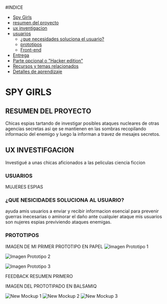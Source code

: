 #INDICE
- [Spy Girls](#-SPY-GIRLS)
- [resumen del proyecto](##-RESUMEN-DEL-PROYECTO)
- [ux inventigacion](##-UX-INVESTIGACIO)
- [usuarios](###-USUARIOS)
  - [¿que necesidades soluciona el usuario?](###-¿QUE-NECESIDADES-SOLUCIONA-AL-USUARIO?)
  - [prototipos](###-PROTOTIPADOS)
  - [Front-end](#front-end)
- [Entrega](#entrega)
- [Parte opcional o "Hacker edition"](#parte-opcional-o-hacker-edition)
- [Recursos y temas relacionados](#recursos-y-temas-relacionados)
- [Detalles de aprendizaje](#detalles-de-aprendizaje)

# SPY GIRLS 

## RESUMEN DEL PROYECTO
Chicas espias tartando de investigar posibles ataques nucleares de otras agencias secretas
asi qe se mantienen en las sombras recopilando informacio del enemigo  y luego la informan a travez de mesajes secretos.

## UX INVESTIFGACION 
Investigué a unas chicas aficionados a las peliculas ciencia ficcion  

### USUARIOS 
MUJERES ESPIAS 

### ¿QUE NESICIDADES SOLUCIONA AL USUARIO?

ayuda amis usuarios a enviar y recibir informacion esencial para prevenir guerras inecesarias o aminorar el daño ante cualquier ataque
mis usuarios son nujeres espias previviendo ataques enemigas.

### PROTOTIPOS

IMAGEN DE MI PRIMER PROTOTIPO EN PAPEL
![Imagen Prototipo 1](https://user-images.githubusercontent.com/51333504/59077051-9d7dfa00-889e-11e9-8422-582af440bf62.jpg)

![Imagen Prototipo 2](https://user-images.githubusercontent.com/51333504/59077053-9e169080-889e-11e9-8774-64962a76c91a.jpg)

![Imagen Prototipo 3](https://user-images.githubusercontent.com/51333504/59077054-9e169080-889e-11e9-9b77-8ca20933cd34.jpg)


FEEDBACK RESUMEN PRIMERO


IMAGEN DEL PROTOTIPADO EN BALSAMIQ

![New Mockup 1](https://user-images.githubusercontent.com/51333504/58887863-06e9e700-86ac-11e9-93cb-c48823fd2522.png)
![New Mockup 2](https://user-images.githubusercontent.com/51333504/58887866-081b1400-86ac-11e9-9022-3c116987903e.png)
![New Mockup 3](https://user-images.githubusercontent.com/51333504/58887867-081b1400-86ac-11e9-8575-aa8aceb3485c.png)

